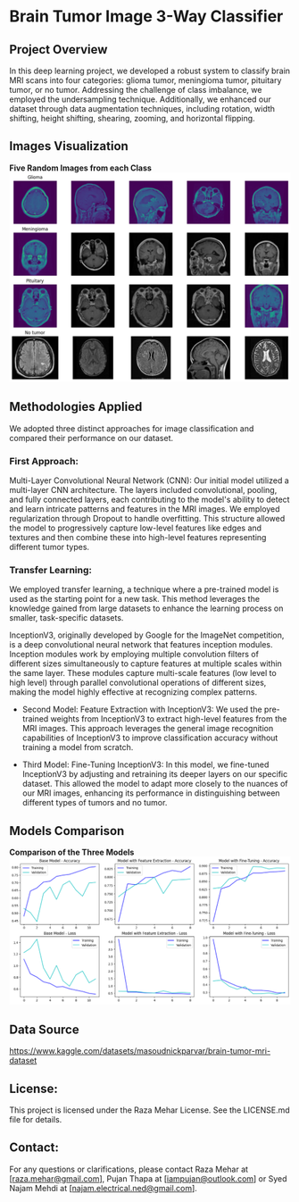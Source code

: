 # Brain Tumor Image 3-Way Classifier

## Project Overview
In this deep learning project, we developed a robust system to classify brain MRI scans into four categories: glioma tumor, meningioma tumor, pituitary tumor, or no tumor. Addressing the challenge of class imbalance, we employed the undersampling technique. Additionally, we enhanced our dataset through data augmentation techniques, including rotation, width shifting, height shifting, shearing, zooming, and horizontal flipping.

## Images Visualization
<div><b>Five Random Images from each Class</b></div>

<div>
  <img src='docs/review_images1.png'>
</div>

## Methodologies Applied
We adopted three distinct approaches for image classification and compared their performance on our dataset.

### First Approach:
Multi-Layer Convolutional Neural Network (CNN): Our initial model utilized a multi-layer CNN architecture. The layers included convolutional, pooling, and fully connected layers, each contributing to the model's ability to detect and learn intricate patterns and features in the MRI images. We employed regularization through Dropout to handle overfitting. This structure allowed the model to progressively capture low-level features like edges and textures and then combine these into high-level features representing different tumor types.

### Transfer Learning:
We employed transfer learning, a technique where a pre-trained model is used as the starting point for a new task. This method leverages the knowledge gained from large datasets to enhance the learning process on smaller, task-specific datasets.

InceptionV3, originally developed by Google for the ImageNet competition, is a deep convolutional neural network that features inception modules. Inception modules work by employing multiple convolution filters of different sizes simultaneously to capture features at multiple scales within the same layer. These modules capture multi-scale features (low level to high level) through parallel convolutional operations of different sizes, making the model highly effective at recognizing complex patterns.

- Second Model: Feature Extraction with InceptionV3: We used the pre-trained weights from InceptionV3 to extract high-level features from the MRI images. This approach leverages the general image recognition capabilities of InceptionV3 to improve classification accuracy without training a model from scratch.

- Third Model: Fine-Tuning InceptionV3: In this model, we fine-tuned InceptionV3 by adjusting and retraining its deeper layers on our specific dataset. This allowed the model to adapt more closely to the nuances of our MRI images, enhancing its performance in distinguishing between different types of tumors and no tumor.

## Models Comparison
<div><b>Comparison of the Three Models</b></div>

<div>
  <img src='docs/model_comparison.png'>
</div>

## Data Source
https://www.kaggle.com/datasets/masoudnickparvar/brain-tumor-mri-dataset

## License:
This project is licensed under the Raza Mehar License. See the LICENSE.md file for details.

## Contact:
For any questions or clarifications, please contact Raza Mehar at [raza.mehar@gmail.com], Pujan Thapa at [iampujan@outlook.com] or Syed Najam Mehdi at [najam.electrical.ned@gmail.com].
